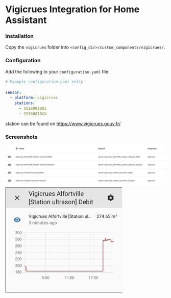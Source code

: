 # Vigicrues Integration for Home Assistant

### Installation

Copy the `vigicrues` folder into `<config_dir>/custom_components/vigicrues/`.

### Configuration

Add the following to your `configuration.yaml` file:

```yaml
# Example configuration.yaml entry

sensor:
  - platform: vigicrues
    stations:
      - S516001001
      - S5160010XX
```

station can be found on https://www.vigicrues.gouv.fr/

### Screenshots

![entities](screenshots/entities.png)
![graph](screenshots/graph.png)
